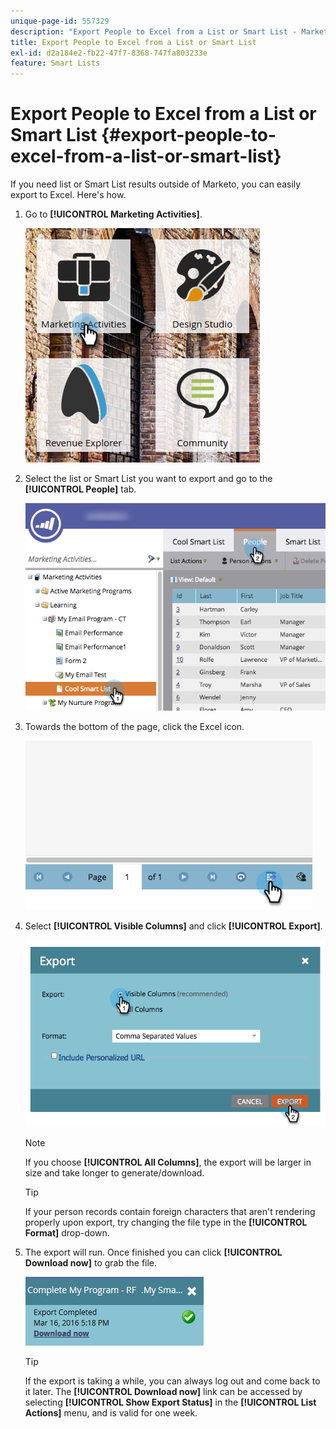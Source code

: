 ```yaml
---
unique-page-id: 557329
description: "Export People to Excel from a List or Smart List - Marketo Docs - Product Documentation"
title: Export People to Excel from a List or Smart List
exl-id: d2a184e2-fb22-47f7-8368-747fa803233e
feature: Smart Lists
---
```

# Export People to Excel from a List or Smart List {#export-people-to-excel-from-a-list-or-smart-list}

If you need list or Smart List results outside of Marketo, you can easily export to Excel. Here's how.

1. Go to **[!UICONTROL Marketing Activities]**.

   ![](assets/ma.png)

1. Select the list or Smart List you want to export and go to the **[!UICONTROL People]** tab.

   ![](assets/smartlistpeopletab-hands.png)

1. Towards the bottom of the page, click the Excel icon.

   ![](assets/exportpeople.png)

1. Select **[!UICONTROL Visible Columns]** and click **[!UICONTROL Export]**.

   ![](assets/image2014-9-11-14-3a1-3a37.png)

   >[!NOTE]
   >
   >If you choose **[!UICONTROL All Columns]**, the export will be larger in size and take longer to generate/download.

   >[!TIP]
   >
   >If your person records contain foreign characters that aren't rendering properly upon export, try changing the file type in the **[!UICONTROL Format]** drop-down.

1. The export will run. Once finished you can click **[!UICONTROL Download now]** to grab the file.

   ![](assets/popup.png)

   >[!TIP]
   >
   >If the export is taking a while, you can always log out and come back to it later. The **[!UICONTROL Download now]** link can be accessed by selecting **[!UICONTROL Show Export Status]** in the **[!UICONTROL List Actions]** menu, and is valid for one week.
